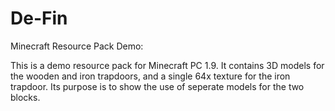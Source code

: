 # De-Fin
Minecraft Resource Pack Demo:

This is a demo resource pack for Minecraft PC 1.9. It contains 3D models for the wooden and iron trapdoors, and a single 64x texture for the iron trapdoor. Its purpose is to show the use of seperate models for the two blocks.
